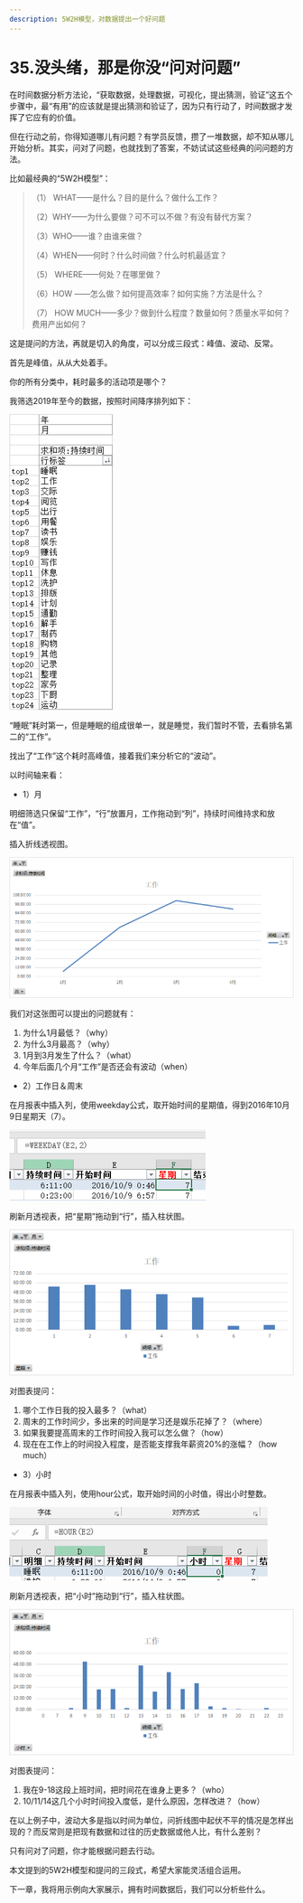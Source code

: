 ```yaml
---
description: 5W2H模型，对数据提出一个好问题
---
```


# 35.没头绪，那是你没“问对问题”

在时间数据分析方法论，“获取数据，处理数据，可视化，提出猜测，验证”这五个步骤中，最“有用”的应该就是提出猜测和验证了，因为只有行动了，时间数据才发挥了它应有的价值。

但在行动之前，你得知道哪儿有问题？有学员反馈，攒了一堆数据，却不知从哪儿开始分析。其实，问对了问题，也就找到了答案，不妨试试这些经典的问问题的方法。

比如最经典的“5W2H模型”：

> （1） WHAT——是什么？目的是什么？做什么工作？
>
> （2）WHY——为什么要做？可不可以不做？有没有替代方案？
>
> （3）WHO——谁？由谁来做？
>
> （4）WHEN——何时？什么时间做？什么时机最适宜？
>
> （5） WHERE——何处？在哪里做？
>
> （6）HOW ——怎么做？如何提高效率？如何实施？方法是什么？
>
> （7） HOW MUCH——多少？做到什么程度？数量如何？质量水平如何？费用产出如何？

这是提问的方法，再就是切入的角度，可以分成三段式：峰值、波动、反常。

首先是峰值，从从大处着手。

你的所有分类中，耗时最多的活动项是哪个？

我筛选2019年至今的数据，按照时间降序排列如下：

![](../.gitbook/assets/tu-pian%20%286%29.png)

“睡眠”耗时第一，但是睡眠的组成很单一，就是睡觉，我们暂时不管，去看排名第二的“工作”。

找出了“工作”这个耗时高峰值，接着我们来分析它的“波动”。

以时间轴来看：

* 1）月

明细筛选只保留“工作”，“行”放置月，工作拖动到“列”，持续时间维持求和放在“值”。

插入折线透视图。

![](../.gitbook/assets/tu-pian%20%28127%29.png)

我们对这张图可以提出的问题就有：

1. 为什么1月最低？（why）
2. 为什么3月最高？（why）
3. 1月到3月发生了什么？（what）
4. 今年后面几个月“工作”是否还会有波动（when）

* 2）工作日＆周末

在月报表中插入列，使用weekday公式，取开始时间的星期值，得到2016年10月9日星期天（7）。

![](../.gitbook/assets/tu-pian%20%283%29.png)

刷新月透视表，把“星期”拖动到“行”，插入柱状图。

![](../.gitbook/assets/tu-pian%20%28110%29.png)

对图表提问：

1. 哪个工作日我的投入最多？（what）
2. 周末的工作时间少，多出来的时间是学习还是娱乐花掉了？（where）
3. 如果我要提高周末的工作时间投入我可以怎么做？（how）
4. 现在在工作上的时间投入程度，是否能支撑我年薪资20%的涨幅？（how much）

* 3）小时

在月报表中插入列，使用hour公式，取开始时间的小时值，得出小时整数。

![](../.gitbook/assets/tu-pian%20%2867%29.png)

刷新月透视表，把“小时”拖动到“行”，插入柱状图。

![](../.gitbook/assets/tu-pian%20%2897%29.png)

对图表提问：

1. 我在9-18这段上班时间，把时间花在谁身上更多？（who）
2. 10/11/14这几个小时时间投入度低，是什么原因，怎样改进？（how）

在以上例子中，波动大多是指以时间为单位，问折线图中起伏不平的情况是怎样出现的？而反常则是把现有数据和过往的历史数据或他人比，有什么差别？

只有问对了问题，你才能根据问题去行动。

本文提到的5W2H模型和提问的三段式，希望大家能灵活组合运用。

下一章，我将用示例向大家展示，拥有时间数据后，我们可以分析些什么。

